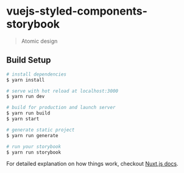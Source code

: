 # vuejs-styled-components-storybook

> Atomic design

## Build Setup

``` bash
# install dependencies
$ yarn install

# serve with hot reload at localhost:3000
$ yarn run dev

# build for production and launch server
$ yarn run build
$ yarn start

# generate static project
$ yarn run generate

# run your storybook
$ yarn run storybook
```

For detailed explanation on how things work, checkout [Nuxt.js docs](https://nuxtjs.org).
